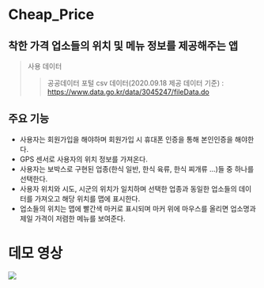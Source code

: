 # Cheap_Price

## 착한 가격 업소들의 위치 및 메뉴 정보를 제공해주는 앱

> 사용 데이터
>   >공공데이터 포털 csv 데이터(2020.09.18 제공 데이터 기준) : <https://www.data.go.kr/data/3045247/fileData.do>

## 주요 기능
* 사용자는 회원가입을 해야하며 회원가입 시 휴대폰 인증을 통해 본인인증을 해야한다.
* GPS 센서로 사용자의 위치 정보를 가져온다.
* 사용자는 보박스로 구현된 업종(한식 일반, 한식 육류, 한식 찌개류 ...)들 중 하나를 선택한다.
* 사용자 위치와 시도, 시군의 위치가 일치하며 선택한 업종과 동일한 업소들의 데이터를 가져오고 해당 위치를 맵에 표시한다.
* 업소들의 위치는 맵에 빨간색 마커로 표시되며 마커 위에 마우스를 올리면 업소명과 제일 가격이 저렴한 메뉴를 보여준다.

# 데모 영상 
<img src="https://user-images.githubusercontent.com/38938145/132532573-0d1e6686-c251-4eec-8974-8d087dd042df.mp4">





